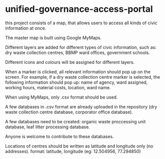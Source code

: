 # unified-governance-access-portal
this project consists of a map, that allows users to access all kinds of civic information at once.

The master map is built using Google MyMaps.

Different layers are added for different types of civic information, such as: dry waste collection centres, BBMP ward offices, government schools.

Different icons and colours will be assigned for different layers.

When a marker is clicked, all relevant information should pop up on the screen. For example, if a dry waste collection centre marker is selected, the following information should pop up: name of agency, ward assigned, working hours, material costs, location, ward name.

When using MyMaps, only .csv format should be used.

A few databases in .csv format are already uploaded in the repository (dry waste collection centre database, corporator office database).

A few databases need to be created: organic waste proccessing unit database, leaf litter processing database.

Anyone is welcome to contribute to these databases.

Locations of centres should be written as latitude and longitude only (no addresses). format: latitude, longitude (eg: 12.504956, 77.294850)
